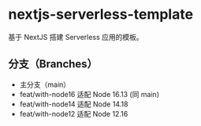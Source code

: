 # nextjs-serverless-template

基于 NextJS 搭建 Serverless 应用的模板。

## 分支（Branches）

- 主分支（main）
- feat/with-node16 适配 Node 16.13 (同 main)
- feat/with-node14 适配 Node 14.18
- feat/with-node12 适配 Node 12.16
